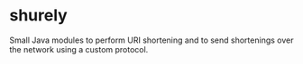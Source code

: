 shurely
=======

Small Java modules to perform URI shortening and to send shortenings over the network using a custom protocol.
